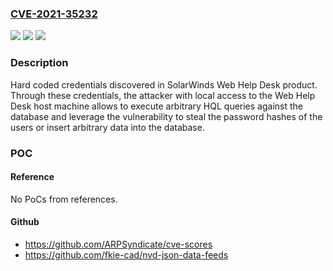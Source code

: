 ### [CVE-2021-35232](https://cve.mitre.org/cgi-bin/cvename.cgi?name=CVE-2021-35232)
![](https://img.shields.io/static/v1?label=Product&message=Web%20Help%20Desk&color=blue)
![](https://img.shields.io/static/v1?label=Version&message=12.7.7%20and%20previous%20versions%20&color=brightgreen)
![](https://img.shields.io/static/v1?label=Vulnerability&message=CWE-798%3A%20Exposure%20of%20Sensitive%20Information%20to%20an%20Unauthorized%20Actor&color=brightgreen)

### Description

Hard coded credentials discovered in SolarWinds Web Help Desk product. Through these credentials, the attacker with local access to the Web Help Desk host machine allows to execute arbitrary HQL queries against the database and leverage the vulnerability to steal the password hashes of the users or insert arbitrary data into the database.

### POC

#### Reference
No PoCs from references.

#### Github
- https://github.com/ARPSyndicate/cve-scores
- https://github.com/fkie-cad/nvd-json-data-feeds

